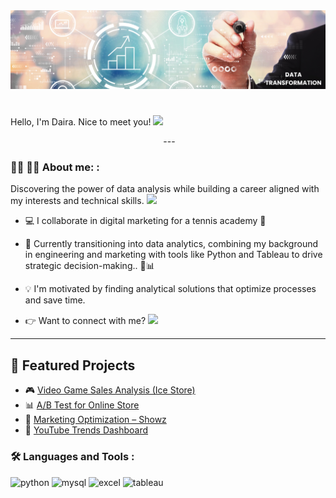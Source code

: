 <div id="header" align="center">
  <img decoding="async" src="https://raw.githubusercontent.com/Daira0426/Daira0426/main/DATA%20TRANSFORMATION.png" width="800"/>
</div>


## <h1>
  Hello, I'm Daira. Nice to meet you!
  <img decoding="async" src="https://media.giphy.com/media/hvRJCLFzcasrR4ia7z/giphy.gif" width="30px"/>
</h1> 

<div id="badges" align="center">
<img decoding="async" src="https://visitor-badge-reloaded.herokuapp.com/badge?page_id=daira0426.daira0426&color=00cf00" alt=""/>
---
 <div id="header" align="left">

### :woman_technologist: 👩‍💻 About me: :

Discovering the power of data analysis while building a career aligned with my interests and technical skills. <img decoding="async" src="https://media.giphy.com/media/WUlplcMpOCEmTGBtBW/giphy.gif" width="30">

* 💻 I collaborate in digital marketing for a tennis academy 🎾

* 🔄 Currently transitioning into data analytics, combining my background in engineering and marketing with tools like Python and Tableau to drive strategic decision-making.. 🚀📊
  
* 💡 I'm motivated by finding analytical solutions that optimize processes and save time.

* 👉 Want to connect with me? [![](https://img.shields.io/badge/LinkedIn-0077B5?style=for-the-badge&logo=linkedin&logoColor=white)](https://www.linkedin.com/in/daira-chala-castillo/) 

---
## 📂 Featured Projects
- 🎮 [Video Game Sales Analysis (Ice Store)](https://github.com/Daira0426/Anlisis-de-ventas-y-exito-de-videojuegos---Ice-Store)
- 📊 [A/B Test for Online Store](https://github.com/Daira0426/Test-A-B-en-tienda-online)
- 🛒 [Marketing Optimization – Showz](https://github.com/Daira0426/Optimizacion-de-marketing-Showz)
- 🎥 [YouTube Trends Dashboard](https://github.com/Daira0426/Videos-publicitarios-en-Sterling-Draper.)

### :hammer_and_wrench: Languages and Tools :

<div id="header" align="left">
    <img decoding="async" src="https://img.shields.io/badge/Python-3776AB?style=for-the-badge&logo=python&logoColor=white" alt="python"/>
  </a>
    <img decoding="async" src="https://img.shields.io/badge/MySQL-6DB33F?style=for-the-badge&logo=mysql&logoColor=white" alt="mysql"/>
  </a>
 <img decoding="async" src="https://img.shields.io/badge/Microsoft_Excel-217346?style=for-the-badge&logo=microsoft-excel&logoColor=white" alt="excel"/>
  </a>
<img decoding="async" src="https://img.shields.io/badge/Tableau-E97627?style=for-the-badge&logo=tableau&logoColor=white" alt="tableau"/>
  </a>
</div>

<!--
**Daira0426/daira0426** is a ✨ _special_ ✨ repository because its `README.md` (this file) appears on your GitHub profile.

Here are some ideas to get you started:

- 🔭 I’m currently working on ...
- 🌱 I’m currently learning ...
- 👯 I’m looking to collaborate on ...
- 🤔 I’m looking for help with ...
- 💬 Ask me about ...
- 📫 How to reach me: ...
- 😄 Pronouns: ...
- ⚡ Fun fact: ...
-->
